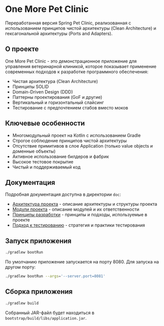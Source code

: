 # One More Pet Clinic

Переработанная версия Spring Pet Clinic, реализованная с использованием принципов чистой архитектуры (Clean Architecture) и гексагональной архитектуры (Ports and Adapters).

## О проекте

One More Pet Clinic - это демонстрационное приложение для управления ветеринарной клиникой, которое показывает применение современных подходов к разработке программного обеспечения:

- Чистая архитектура (Clean Architecture)
- Принципы SOLID
- Domain-Driven Design (DDD)
- Паттерны проектирования (GoF и другие)
- Вертикальный и горизонтальный слайсинг
- Тестирование с предпочтением стабов вместо моков

## Ключевые особенности

- Многомодульный проект на Kotlin с использованием Gradle
- Строгое соблюдение принципов чистой архитектуры
- Отсутствие примитивов в слое Application (только value objects и доменные объекты)
- Активное использование билдеров и фабрик
- Высокое тестовое покрытие
- Чистый и поддерживаемый код

## Документация

Подробная документация доступна в директории `doc`:

- [Архитектура проекта](doc/architecture.md) - описание архитектуры и структуры проекта
- [Модули проекта](doc/modules.md) - описание модулей и их ответственности
- [Принципы разработки](doc/principles.md) - принципы и подходы, используемые в проекте
- [Подход к тестированию](doc/testing.md) - стратегия и практики тестирования

## Запуск приложения

```bash
./gradlew bootRun
```

По умолчанию приложение запускается на порту 8080. Для запуска на другом порту:

```bash
./gradlew bootRun --args='--server.port=8081'
```

## Сборка приложения

```bash
./gradlew build
```

Собранный JAR-файл будет находиться в `bootstrap/build/libs/application.jar`.
